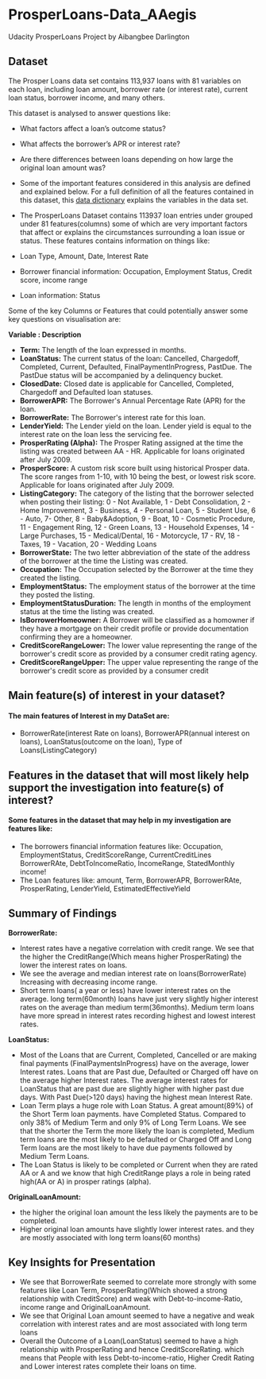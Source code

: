 # ProsperLoans-Data_AAegis
Udacity ProsperLoans Project by Aibangbee Darlington

## Dataset

The Prosper Loans data set contains 113,937 loans with 81 variables on each loan, including loan amount, borrower rate (or interest rate), current loan status, borrower income, and many others.

 This dataset is analysed to answer questions like:
* What factors affect a loan’s outcome status?
* What affects the borrower’s APR or interest rate?
* Are there differences between loans depending on how large the original loan amount was?
* Some of the important features considered in this analysis are defined and explained below. For a full definition of all the features contained in this dataset, this [data dictionary](https://www.google.com/url?q=https://docs.google.com/spreadsheet/ccc?key%3D0AllIqIyvWZdadDd5NTlqZ1pBMHlsUjdrOTZHaVBuSlE%26usp%3Dsharing&sa=D&source=editors&ust=1671037491835352&usg=AOvVaw1iRZ11ayBTHS1WDx0Ky7sR) explains the variables in the data set.


* The ProsperLoans Dataset contains 113937 loan entries under grouped under 81 features(columns) some of which are very important factors that affect or explains the circumstances surrounding a loan issue or status. These features contains information on things like: 
* Loan Type, Amount, Date, Interest Rate
* Borrower financial information: Occupation, Employment Status, Credit score, income range
* Loan information: Status


Some of the key Columns or Features that could potentially answer some key questions on visualisation are:

   **Variable       :         Description**
* **Term:**	The length of the loan expressed in months.
* **LoanStatus:**	The current status of the loan: Cancelled, Chargedoff, Completed, Current, Defaulted, FinalPaymentInProgress, PastDue. The PastDue status will be accompanied by a delinquency bucket.
* **ClosedDate:**	Closed date is applicable for Cancelled, Completed, Chargedoff and Defaulted loan statuses.
* **BorrowerAPR:**	The Borrower's Annual Percentage Rate (APR) for the loan.
* **BorrowerRate:**	The Borrower's interest rate for this loan.
* **LenderYield:**	The Lender yield on the loan. Lender yield is equal to the interest rate on the loan less the servicing fee.
* **ProsperRating (Alpha):**	The Prosper Rating assigned at the time the listing was created between AA - HR. Applicable for loans originated after July 2009.
* **ProsperScore:**	A custom risk score built using historical Prosper data. The score ranges from 1-10, with 10 being the best, or lowest risk score. Applicable for loans originated after July 2009.
* **ListingCategory:**	The category of the listing that the borrower selected when posting their listing: 0 - Not Available, 1 - Debt Consolidation, 2 - Home Improvement, 3 - Business, 4 - Personal Loan, 5 - Student Use, 6 - Auto, 7- Other, 8 - Baby&Adoption, 9 - Boat, 10 - Cosmetic Procedure, 11 - Engagement Ring, 12 - Green Loans, 13 - Household Expenses, 14 - Large Purchases, 15 - Medical/Dental, 16 - Motorcycle, 17 - RV, 18 - Taxes, 19 - Vacation, 20 - Wedding Loans
* **BorrowerState:**	The two letter abbreviation of the state of the address of the borrower at the time the Listing was created.
* **Occupation:**	The Occupation selected by the Borrower at the time they created the listing.
* **EmploymentStatus:**	The employment status of the borrower at the time they posted the listing.
* **EmploymentStatusDuration:**	The length in months of the employment status at the time the listing was created.
* **IsBorrowerHomeowner:**	A Borrower will be classified as a homowner if they have a mortgage on their credit profile or provide documentation confirming they are a homeowner.
* **CreditScoreRangeLower:**	The lower value representing the range of the borrower's credit score as provided by a consumer credit rating agency.
* **CreditScoreRangeUpper:**	The upper value representing the range of the borrower's credit score as provided by a consumer credit

## Main feature(s) of interest in your dataset?

#### The main features of Interest in my DataSet are:
* BorrowerRate(interest Rate on loans), BorrowerAPR(annual interest on loans), LoanStatus(outcome on the loan), Type of Loans(ListingCategory)

## Features in the dataset that will most likely help support the investigation into feature(s) of interest?

#### Some features in the dataset that may help in my investigation are features like:
* The borrowers financial information features like: Occupation, EmploymentStatus, CreditScoreRange, CurrentCreditLines BorrowerRAte, DebtToIncomeRatio, IncomeRange, StatedMonthly income!
* The Loan features like: amount, Term, BorrowerAPR, BorrowerRAte, ProsperRating, LenderYield, EstimatedEffectiveYield


## Summary of Findings

 **BorrowerRate:**
* Interest rates have a negative correlation with credit range. We see that the higher the CreditRange(Which means higher ProsperRating) the lower the interest rates on loans.
* We see the average and median interest rate on loans(BorrowerRate) Increasing with decreasing income range.
* Short term loans( a year or less) have lower interest rates on the average. long term(60month) loans have just very slightly higher interest rates on the average than medium term(36months). Medium term loans have more spread in interest rates recording highest and lowest interest rates.

**LoanStatus:**
 * Most of the Loans that are Current, Completed, Cancelled or are making final payments (FinalPaymentsInProgress) have on the average, lower Interest rates. Loans that are Past due, Defaulted or Charged off have on the average higher Interest rates. The average interest rates for LoanStatus that are past due are slightly higher with higher past due days. With Past Due(>120 days) having the highest mean Interest Rate.
* Loan Term plays a huge role with Loan Status. A great amount(89%) of the Short Term loan payments. have Completed Status. Compared to only 38% of Medium Term and only 9% of Long Term Loans. We see that the shorter the Term the more likely the loan is completed, Medium term loans are the most likely to be defaulted or Charged Off and Long Term loans are the most likely to have due payments followed by Medium Term Loans.
* The Loan Status is likely to be completed or Current when they are rated AA or A and we know that high CreditRange plays a role in being rated high(AA or A) in prosper ratings (alpha).

**OriginalLoanAmount:**
* the higher the original loan amount the less likely the payments are to be completed.
* Higher original loan amounts have slightly lower interest rates. and they are mostly associated with long term loans(60 months)

## Key Insights for Presentation

* We see that BorrowerRate seemed to correlate more strongly with some features like Loan Term, ProsperRating(Which showed a strong relationship with CreditScore) and weak with Debt-to-income-Ratio, income range and OriginalLoanAmount.
* We see that Original Loan amount seemed to have a negative and weak correlation with interest rates and are most associated with long term loans
* Overall the Outcome of a Loan(LoanStatus) seemed to have a high relationship with ProsperRating and hence CreditScoreRating. 
which means that People with less Debt-to-income-ratio, Higher Credit Rating and Lower interest rates complete their loans on time.
